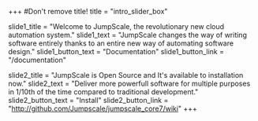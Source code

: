 +++
#Don't remove title!
title = "intro_slider_box"

slide1_title = "Welcome to JumpScale, the revolutionary new cloud automation system."
slide1_text = "JumpScale changes the way of writing software entirely thanks to an entire new way of automating software design."
slide1_button_text = "Documentation"
slide1_button_link = "/documentation"



slide2_title = "JumpScale is Open Source and It's available to installation now."
slide2_text = "Deliver more powerfull software for multiple purposes in 1/10th of the time compared to traditional development."
slide2_button_text = "Install"
slide2_button_link = "http://github.com/Jumpscale/jumpscale_core7/wiki"
+++
